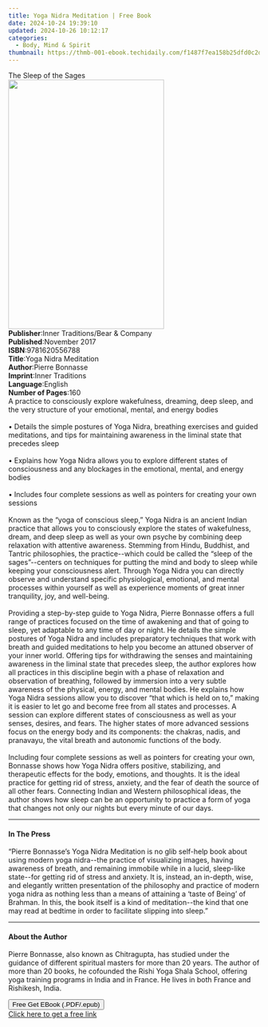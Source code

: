 ```yaml
---
title: Yoga Nidra Meditation | Free Book
date: 2024-10-24 19:39:10
updated: 2024-10-26 10:12:17
categories:
  - Body, Mind & Spirit
thumbnail: https://thmb-001-ebook.techidaily.com/f1487f7ea158b25dfd0c2db2f6a94ecc1a9655a8d901a9c843b000f56b1da020.jpg
---
```

<main id="book-container">
  <div class="flex flex-col">
    <div class="book-brief flex-1 py-6 px-4 sm:p-6 md:py-10 md:px-8">
      <!-- brief-->
      <div class="book-brief-main">The Sleep of the Sages</div>
    </div>
    <div
      class="book-meta-info flex-1 grid gap-4 col-start-1 col-end-3 row-start-1 sm:mb-6 sm:grid-cols-4 lg:gap-6 lg:col-start-2 lg:row-end-6 lg:row-span-6 lg:mb-0"
    >
      <div
        class="book-meta-info-left place-content-center mt-4 p-4 text-sm leading-6 col-start-2 col-span-2 dark:text-slate-400"
      >
        <img
          class="w-full h-500 object-cover rounded-lg sm:h-255 sm:col-span-2 lg:col-span-full"
          src="https://img-001-ebook.techidaily.com/33cc7dc13c055f51c8733b5b3360e15648a91b0d23a110f62767fb292bda5a85.jpg"
          alt=""
          width="312"
          height="500"
        />
      </div>
      <div
        class="book-meta-info-right mt-2 col-start-1 row-start-2 col-span-3 self-center"
      >
        <!-- meta data  -->
        <div class="flex flex-col px-4 md:px-8">
          <div class="flex-1">
            <strong>Publisher</strong>:<span class="px-2"
              >Inner Traditions/Bear &amp; Company</span
            >
          </div>
          <div class="flex-1">
            <strong>Published</strong>:<span class="px-2">November 2017</span>
          </div>
          <div class="flex-1">
            <strong>ISBN</strong>:<span class="px-2">9781620556788</span>
          </div>
          <div class="flex-1">
            <strong>Title</strong>:<span class="px-2"
              >Yoga Nidra Meditation</span
            >
          </div>
          <div class="flex-1">
            <strong>Author</strong>:<span class="px-2">Pierre Bonnasse</span>
          </div>
          <div class="flex-1">
            <strong>Imprint</strong>:<span class="px-2">Inner Traditions</span>
          </div>
          <div class="flex-1">
            <strong>Language</strong>:<span class="px-2">English</span>
          </div>
          <div class="flex-1">
            <strong>Number of Pages</strong>:<span class="px-2">160</span>
          </div>
        </div>
      </div>
    </div>
    <div class="book-description flex-1 py-6 px-4 sm:p-6 md:py-10 md:px-8">
      <div class="book-description-main">
        <div accordion-content="" id="description">
          A practice to consciously explore wakefulness, dreaming, deep sleep,
          and the very structure of your emotional, mental, and energy bodies
          <br /><br />• Details the simple postures of Yoga Nidra, breathing
          exercises and guided meditations, and tips for maintaining awareness
          in the liminal state that precedes sleep <br /><br />• Explains how
          Yoga Nidra allows you to explore different states of consciousness and
          any blockages in the emotional, mental, and energy bodies
          <br /><br />• Includes four complete sessions as well as pointers for
          creating your own sessions <br /><br />Known as the “yoga of conscious
          sleep,” Yoga Nidra is an ancient Indian practice that allows you to
          consciously explore the states of wakefulness, dream, and deep sleep
          as well as your own psyche by combining deep relaxation with attentive
          awareness. Stemming from Hindu, Buddhist, and Tantric philosophies,
          the practice--which could be called the “sleep of the sages”--centers
          on techniques for putting the mind and body to sleep while keeping
          your consciousness alert. Through Yoga Nidra you can directly observe
          and understand specific physiological, emotional, and mental processes
          within yourself as well as experience moments of great inner
          tranquility, joy, and well-being. <br /><br />Providing a step-by-step
          guide to Yoga Nidra, Pierre Bonnasse offers a full range of practices
          focused on the time of awakening and that of going to sleep, yet
          adaptable to any time of day or night. He details the simple postures
          of Yoga Nidra and includes preparatory techniques that work with
          breath and guided meditations to help you become an attuned observer
          of your inner world. Offering tips for withdrawing the senses and
          maintaining awareness in the liminal state that precedes sleep, the
          author explores how all practices in this discipline begin with a
          phase of relaxation and observation of breathing, followed by
          immersion into a very subtle awareness of the physical, energy, and
          mental bodies. He explains how Yoga Nidra sessions allow you to
          discover “that which is held on to,” making it is easier to let go and
          become free from all states and processes. A session can explore
          different states of consciousness as well as your senses, desires, and
          fears. The higher states of more advanced sessions focus on the energy
          body and its components: the chakras, nadis, and pranavayu, the vital
          breath and autonomic functions of the body. <br /><br />Including four
          complete sessions as well as pointers for creating your own, Bonnasse
          shows how Yoga Nidra offers positive, stabilizing, and therapeutic
          effects for the body, emotions, and thoughts. It is the ideal practice
          for getting rid of stress, anxiety, and the fear of death the source
          of all other fears. Connecting Indian and Western philosophical ideas,
          the author shows how sleep can be an opportunity to practice a form of
          yoga that changes not only our nights but every minute of our days.
        </div>
        <div class="accordion-fader"></div>
      </div>
    </div>
    <div class="book-excerpts flex-1 py-6 px-4 sm:p-6 md:py-10 md:px-8">
      <!-- excerpts-->
      <div class="book-excerpts-main">
        <hr />
        <h4 class="placeholder placeholder-heading">
          <span>In The Press</span>
        </h4>
        <p>
          “Pierre Bonnasse’s Yoga Nidra Meditation is no glib self-help book
          about using modern yoga nidra--the practice of visualizing images,
          having awareness of breath, and remaining immobile while in a lucid,
          sleep-like state--for getting rid of stress and anxiety. It is,
          instead, an in-depth, wise, and elegantly written presentation of the
          philosophy and practice of modern yoga nidra as nothing less than a
          means of attaining a ‘taste of Being’ of Brahman. In this, the book
          itself is a kind of meditation--the kind that one may read at bedtime
          in order to facilitate slipping into sleep.”
        </p>
      </div>
    </div>
    <div class="book-about-author flex-1 py-6 px-4 sm:p-6 md:py-10 md:px-8">
      <!-- about author-->
      <div class="book-main-author-main">
        <hr />
        <h4 class="placeholder placeholder-heading">
          <span>About the Author</span>
        </h4>
        <p>
          Pierre Bonnasse, also known as Chitragupta, has studied under the
          guidance of different spiritual masters for more than 20 years. The
          author of more than 20 books, he cofounded the Rishi Yoga Shala
          School, offering yoga training programs in India and in France. He
          lives in both France and Rishikesh, India.
        </p>
      </div>
    </div>
    <div class="book-free-get flex-1 py-6 px-4 sm:p-6 md:py-10 md:px-8">
      <button
        id="btn-free-get"
        class="bg-blue-500 hover:bg-blue-700 text-white font-bold py-2 px-4 rounded"
      >
        Free Get EBook (.PDF/.epub)
      </button>
      <div id="countdown-display" class="px-2 text-lg mt-2"></div>
      <a
        id="free-link"
        class="hidden bg-blue-500 hover:bg-blue-700 text-white font-bold py-2 px-4 rounded"
        href="https://www.ebooks.com/en-us/book/95782105/yoga-nidra-meditation/pierre-bonnasse/"
        target="_blank"
        >Click here to get a free link</a
      >
    </div>
    <script>
      let countdownTime = 0;
      let countdownInterval = null;
      document
        .getElementById('btn-free-get')
        .addEventListener('click', startCountdown);
      function startCountdown() {
        countdownTime = new Date().getTime() + 60000 * 3;
        countdownInterval = setInterval(updateCountdown, 1000);
        document.getElementById('btn-free-get').disabled = true;
        document
          .getElementById('btn-free-get')
          .classList.add('bg-gray-500', 'cursor-not-allowed');
      }
      function updateCountdown() {
        let currentTime = new Date().getTime();
        let timeLeft = countdownTime - currentTime;
        let secondsLeft = Math.floor(timeLeft / 1000);
        document.getElementById('countdown-display').innerHTML =
          `Remaining time: ${secondsLeft} seconds.`;
        if (secondsLeft <= 0) {
          clearInterval(countdownInterval);
          document.getElementById('btn-free-get').classList.add('hidden');
          document.getElementById('free-link').classList.remove('hidden');
          document.getElementById('countdown-display').innerHTML = '';
        }
      }
    </script>
  </div>
</main>
